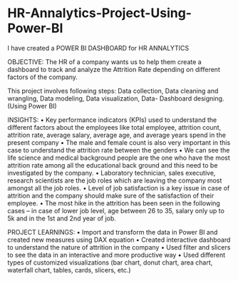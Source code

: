 # HR-Annalytics-Project-Using-Power-BI
I have created a POWER BI DASHBOARD for HR ANNALYTICS          

OBJECTIVE:
The HR of a company wants us to help them create a dashboard to track and analyze the Attrition Rate depending on different factors of the company. 

This project involves following steps:
Data collection, Data cleaning and wrangling, Data modeling, Data visualization, Data- Dashboard designing. (Using Power BI)

INSIGHTS:
•	Key performance indicators (KPIs) used to understand the different factors about the employees like total employee, attrition count, attrition rate, average salary, average age, and average years spend in the present company
•	The male and female count is also very important in this case to understand the attrition rate between the genders
•	We can see the life science and medical background people are the one who have the most attrition rate among all the educational back ground and this need to be investigated by the company.
•	Laboratory technician, sales executive, research scientists are the job roles which are leaving the company most amongst all the job roles.
•	Level of job satisfaction is a key issue in case of attrition and the company should make sure of the satisfaction of their employee.
•	The most hike in the attrition has been seen in the following cases – in case of lower job level, age between 26 to 35, salary only up to 5k and in the 1st and 2nd year of job.


PROJECT LEARNINGS:
•	Import and transform the data in Power BI and created new measures using DAX equation
•	Created interactive dashboard to understand the nature of attrition in the company
•	Used filter and slicers to see the data in an interactive and more productive way
•	Used different types of customized visualizations (bar chart, donut chart, area chart, waterfall chart, tables, cards, slicers, etc.) 
